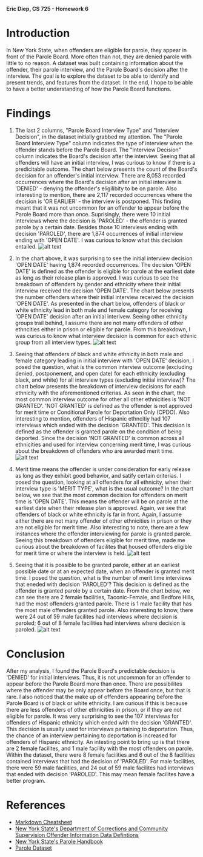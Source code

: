 **Eric Diep, CS 725 - Homework 6**

# Introduction

In New York State, when offenders are eligible for parole, they appear in front of the Parole Board. More often than not, they are denied parole with little to no reason. A dataset was built containing information about the offender, their parole interview, and the Parole Board's decision after the interview. The goal is to explore the dataset to be able to identify and present trends, and features from the dataset. In the end, I hope to be able to have a better understanding of how the Parole Board functions.

# Findings
1. The last 2 columns, "Parole Board Interview Type" and "Interview Decision", in the dataset initially grabbed my attention. The "Parole Board Interview Type" column indicates the type of interview when the offender stands before the Parole Board. The "Interview Decision" column indicates the Board's decision after the interview. Seeing that all offenders will have an initial interview, I was curious to know if there is a predicitable outcome. The chart below presents the count of the Board's decision for an offender's initial interview. There are 8,053 recorded occurrences where the Board's decision after an initial interview is 'DENIED' - denying the offender's eligilibity to be on parole. Also interesting to mention, there are 2,117 recorded occurrences where the decision is 'OR EARLIER' - the interview is postponed. This finding meant that it was not uncommon for an offender to appear before the Parole Board more than once. Suprisingly, there were 10 initial interviews where the decision is 'PAROLED' - the offender is granted parole by a certain date. Besides those 10 interviews ending with decision 'PAROLED', there are 1,874 occurrences of initial interview ending with 'OPEN DATE'. I was curious to know what this decision entailed.
![alt text](Initial_Interview_Decision.PNG)

2. In the chart above, it was surprising to see the initial interview decision 'OPEN DATE' having 1,874 recorded occurrences. The decision 'OPEN DATE' is defined as the offender is eligible for parole at the earliest date as long as their release plan is approved. I was curious to see the breakdown of offenders by gender and ethnicity where their initial interview received the decision 'OPEN DATE'. The chart below presents the number offenders where their initial interview received the decision 'OPEN DATE'. As presented in the chart below, offenders of black or white ethnicity lead in both male and female category for receiving 'OPEN DATE' decision after an initial interivew. Seeing other ethnicity groups trail behind, I assume there are not many offenders of other ethncities either in prison or eligible for parole. From this breakdown, I was curious to know what interview decision is common for each ethinic group from all interview types.
![alt text](Breakdown_Initial_Interview_Open_Date.PNG)

3. Seeing that offenders of black and white ethnicity in both male and female category leading in initial interview with 'OPEN DATE' decision, I posed the question, what is the common interview outcome (excluding denied, postponement, and open date) for each ethnicity (excluding black, and white) for all interview types (excluding initial interview)? The chart below presents the breakdown of interview decisions for each ethnicity with the aforementioned criterias. As seen in the chart, the most common interview outcome for other all other ethnicities is 'NOT GRANTED'. 'NOT GRANTED' is defined as the offender is not approved for merit time or Conditional Parole for Deportation Only (CPDO). Also interesting to mention, offenders of Hispanic ethncitiy had 107 interviews which ended with the decision 'GRANTED'. This decision is defined as the offender is granted parole on the condition of being deported. Since the decision 'NOT GRANTED' is common across all ethnicities and used for interview concerning merit time, I was curious about the breakdown of offenders who are awarded merit time.
![alt text](Breakdown_Interivew_By_Ethnicity.PNG)

4. Merit time means the offender is under consideration for early release as long as they exhibit good behavior, and satify certain criterias. I posed the question, looking at all offenders for all ethnicity, when their interview type is 'MERIT TYPE', what is the usual outcome? In the chart below, we see that the most common decision for offenders on merit time is 'OPEN DATE'. This means the offender will be on parole at the earliest date when their release plan is approved. Again, we see that offenders of black or white ethnicity is far in front. Again, I assume either there are not many offender of other ethnicities in prison or they are not eligible for merit time. Also interesting to note, there are a few instances where the offender interviewing for parole is granted parole. Seeing this breakdown of offenders eligible for merit time, made me curious about the breakdown of facilites that housed offenders eligible for merit time or where the interview is held.
![alt text](Merit_Time_Decision.PNG)

5. Seeing that it is possible to be granted parole, either at an earliest possible date or at an expected date, when an offender is granted merit time. I posed the question, what is the number of merit time interviews that eneded with decision 'PAROLED'? This decision is defined as the offender is granted parole by a certain date. From the chart below, we can see there are 2 female facilities, Taconic-Female, and Bedfore Hills, had the most offenders granted parole. There is 1 male facility that has the most male offenders granted parole. Also interesting to know, there were 24 out of 59 male facilites had interviews where decision is paroled; 6 out of 8 female facilities had interviews where decision is paroled. 
![alt text](Paroled_By_Facility.PNG)

# Conclusion
After my analysis, I found the Parole Board's predictable decision is 'DENIED' for initial interviews. Thus, it is not uncommon for an offender to appear before the Parole Board more than once. There are possibilites where the offender may be only appear before the Board once, but that is rare. I also noticed that the make up of offenders appearing before the Parole Board is of black or white ethnicity. I am curious if this is because there are less offenders of other ethnicities in prison, or if they are not eligible for parole. It was very surprising to see the 107 interviews for offenders of Hispanic ethnicity which ended with the decision 'GRANTED'. This decision is usually used for interviews pertaining to deportation. Thus, the chance of an interview pertaining to deportation is increased for offenders of Hispanic ethnicity. An intesting point to bring up is that there are 2 female facilites, and 1 male facility with the most offenders on parole. Within the dataset, there were 8 female facilities and 6 out of the 8 facilities contained interviews that had the decision of 'PAROLED'. For male facilities, there were 59 male facilities, and 24 out of 59 male facilites had interviews that ended with decision 'PAROLED'. This may mean female facilites have a better program.

# References
 - [Markdown Cheatsheet](https://github.com/adam-p/markdown-here/wiki/Markdown-Cheatsheet)
 - [New York State's Department of Corrections and Community Supervision Offender Information Data Defintions](http://www.doccs.ny.gov/calendardatadefinitions.html)
 - [New York State's Parole Handbook](http://www.doccs.ny.gov/Parole_Handbook.html) 
 - [Parole Dataset](https://drive.google.com/file/d/0B-9uY9BLNUVFRHB0T3ZLMjNadnM/view)
 